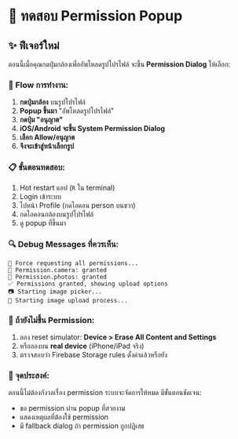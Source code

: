 # 📱 ทดสอบ Permission Popup

## ✨ ฟีเจอร์ใหม่
ตอนนี้เมื่อคุณกดปุ่มกล้องเพื่ออัพโหลดรูปโปรไฟล์ จะขึ้น **Permission Dialog** ให้เลือก:

### 🔄 Flow การทำงาน:
1. **กดปุ่มกล้อง** บนรูปโปรไฟล์
2. **Popup ขึ้นมา** "อัพโหลดรูปโปรไฟล์" 
3. **กดปุ่ม "อนุญาต"**
4. **iOS/Android จะขึ้น System Permission Dialog**
5. **เลือก Allow/อนุญาต**
6. **จึงจะเข้าสู่หน้าเลือกรูป**

### 📋 ขั้นตอนทดสอบ:
1. Hot restart แอป (`R` ใน terminal)
2. Login เข้าระบบ
3. ไปหน้า Profile (กดไอคอน person บนขวา)
4. กดไอคอนกล้องบนรูปโปรไฟล์
5. ดู popup ที่ขึ้นมา

### 🔍 Debug Messages ที่ควรเห็น:
```
🔑 Force requesting all permissions...
📱 Permission.camera: granted
📱 Permission.photos: granted
✅ Permissions granted, showing upload options
📷 Starting image picker...
🔄 Starting image upload process...
```

### 🚨 ถ้ายังไม่ขึ้น Permission:
1. ลอง reset simulator: **Device > Erase All Content and Settings**
2. หรือลองบน **real device** (iPhone/iPad จริง)
3. ตรวจสอบว่า Firebase Storage rules ตั้งค่าแล้วหรือยัง

### 🎯 จุดประสงค์:
ตอนนี้ไม่ต้องกังวลเรื่อง permission ระบบจะจัดการให้หมด มีขั้นตอนชัดเจน:
- ขอ permission ผ่าน popup ที่สวยงาม
- แสดงเหตุผลที่ต้องใช้ permission
- มี fallback dialog ถ้า permission ถูกปฏิเสธ